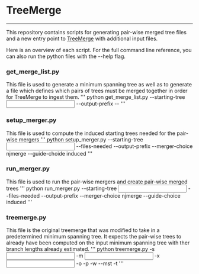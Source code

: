 # TreeMerge
---

This repository contains scripts for generating pair-wise merged tree files and a new entry point to [TreeMerge](https://github.com/ekmolloy/treemerge) with additional input files.

Here is an overview of each script. For the full command line reference, you can also run the python files with the --help flag.

### get\_merge\_list.py
This file is used to generate a minimum spanning tree as well as to generate a file which defines which pairs of trees must be merged together in order for TreeMerge to ingest them.
'''
python get\_merge\_list.py --starting-tree <input tree> --output-prefix <output prefix> -- <space separated list of constraint trees>
'''

### setup\_merger.py
This file is used to compute the induced starting trees needed for the pair-wise mergers
'''
python setup\_merger.py --starting-tree <input tree> --files-needed <output named files_needed from get_merge_list.py> --output-prefix <output prefix> --merger-choice njmerge --guide-choide induced
'''

### run\_merger.py
This file is used to run the pair-wise mergers and create pair-wise merged trees
'''
python run\_merger.py --starting-tree <input tree> --files-needed <output named files_needed from get_merge_list.py> --output-prefix <output prefix> --merger-choice njmerge --guide-choice induced
'''

### treemerge.py
This file is the original treemerge that was modified to take in a predetermined minimum spanning tree. It expects the pair-wise trees to already have been computed on the input minimum spanning tree with ther branch lengths already estimated.
'''
python treemerge.py -s <input tree> -m <input matrix> -x <input matrix taxon list> -o <output prefix> -p <paup binary> -w <working directory> --mst <minimum spannig tree> -t <space separated list of constrait trees>
'''
